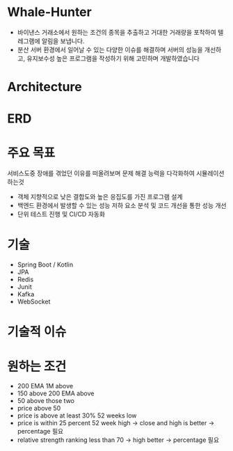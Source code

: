 # Whale-Hunter
- 바이낸스 거래소에서 원하는 조건의 종목을 추출하고 거대한 거래량을 포착하여 텔레그램에 알림을 보냅니다.
- 분산 서버 환경에서 일어날 수 있는 다양한 이슈를 해결하며 서버의 성능을 개선하고, 유지보수성 높은 프로그램을 작성하기 위해 고민하며 개발하였습니다

# Architecture

# ERD

# 주요 목표
서비스도중 장애를 겪었던 이유를 떠올려보며 문제 해결 능력을 다각화하여 시뮬레이션하는것
- 객체 지향적으로 낮은 결합도와 높은 응집도를 가진 프로그램 설계
- 백엔드 환경에서 발생할 수 있는 성능 저하 요소 분석 및 코드 개선을 통한 성능 개선
- 단위 테스트 진행 및 CI/CD 자동화

# 기술 
- Spring Boot / Kotlin
- JPA
- Redis
- Junit
- Kafka
- WebSocket

# 기술적 이슈

# 원하는 조건
- 200 EMA 1M above 
- 150 above 200 EMA above
- 50 above those two 
- price above 50 
- price is above at least 30% 52 weeks low
- price is within 25 percent 52 week high -> close and high is better -> percentage 필요
- relative strength ranking less than 70 -> high better -> percentage 필요

